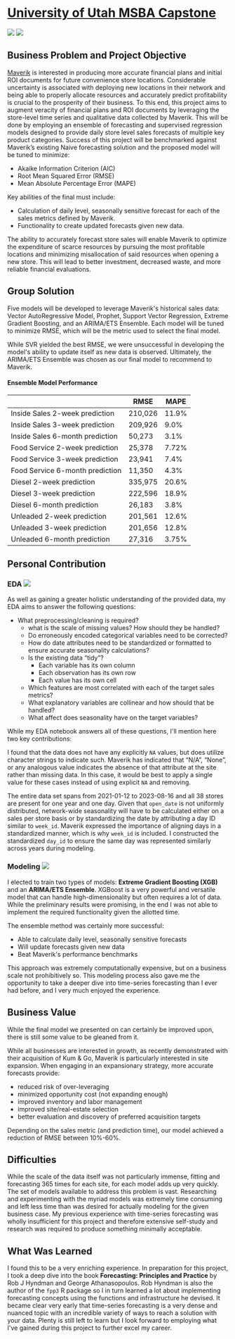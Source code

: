 # **<ins>University of Utah MSBA Capstone</ins>** 
[![](https://img.shields.io/badge/R-RMarkdown_Notebooks-276DC3?logo=R)](https://github.com/chediazfadel/MSBA/tree/main/RMarkdown) [![](https://img.shields.io/badge/R-HTML_Notebooks-276DC3?logo=R)](https://github.com/chediazfadel/MSBA/tree/main/HTML)

## Business Problem and Project Objective
[Maverik](https://www.maverik.com/) is interested in producing more accurate financial plans and initial ROI documents for future convenience store locations. Considerable uncertainty is associated with deploying new locations in their network and being able to properly allocate resources and accurately predict profitability is crucial to the prosperity of their business. To this end, this project aims to augment veracity of financial plans and ROI documents by leveraging the store-level time series and qualitative data collected by Maverik. This will be done by employing an ensemble of forecasting and supervised regression models designed to provide daily store level sales forecasts of multiple key product categories. Success of this project will be benchmarked against Maverik’s existing Naive forecasting solution and the proposed model will be tuned to minimize:
- Akaike Information Criterion (AIC)
- Root Mean Squared Error (RMSE)
- Mean Absolute Percentage Error (MAPE)

Key abilities of the final must include:
- Calculation of daily level, seasonally sensitive forecast for each of the sales metrics defined by Maverik.
- Functionality to create updated forecasts given new data.

The ability to accurately forecast store sales will enable Maverik to optimize the expenditure of scarce resources by pursuing the most profitable locations and minimizing misallocation of said resources when opening a new store. This will lead to better investment, decreased waste, and more reliable financial evaluations.

## Group Solution 
Five models will be developed to leverage Maverik's historical sales data: Vector AutoRegressive Model, Prophet, Support Vector Regression, Extreme Gradient Boosting, and an ARIMA/ETS Ensemble. Each model will be tuned to minimize RMSE, which will be the metric used to select the final model.

While SVR yielded the best RMSE, we were unsuccessful in developing the model's ability to update itself as new data is observed. Ultimately, the ARIMA/ETS Ensemble was chosen as our final model to recommend to Maverik.


#### Ensemble Model Performance
|   | RMSE | MAPE |
| ----------- | ----------- | ----------- |
| Inside Sales 2-week prediction | 210,026 | 11.9% |
| Inside Sales 3-week prediction | 209,926 | 9.0% |
| Inside Sales 6-month prediction | 50,273 | 3.1% |
| Food Service 2-week prediction | 25,378 | 7.72% |
| Food Service 3-week prediction | 23,941 | 7.4% |
| Food Service 6-month prediction | 11,350 | 4.3% |
| Diesel 2-week prediction | 335,975 | 20.6% |
| Diesel 3-week prediction | 222,596 | 18.9% |
| Diesel 6-month prediction | 26,183 | 3.8% |
| Unleaded 2-week prediction | 201,561 | 12.6% |
| Unleaded 3-week prediction | 201,656 | 12.8% |
| Unleaded 6-month prediction | 27,316 | 3.75% |

## Personal Contribution
### EDA [![](https://img.shields.io/badge/R-EDA-276DC3?logo=R)](https://github.com/chediazfadel/MSBA/blob/main/RMarkdown/EDA%20-%20Che%20Diaz%20Fadel.Rmd)

As well as gaining a greater holistic understanding of the provided data, my EDA aims to answer the following questions:

- What preprocessing/cleaning is required?
  - what is the scale of missing values? How should they be handled?
  - Do erroneously encoded categorical variables need to be corrected?
  - How do date attributes need to be standardized or formatted to ensure accurate seasonality calculations?
  - Is the existing data “tidy”?
    - Each variable has its own column
    - Each observation has its own row
    - Each value has its own cell
  - Which features are most correlated with each of the target sales metrics?
  - What explanatory variables are collinear and how should that be handled?
  - What affect does seasonality have on the target variables?

While my EDA notebook answers all of these questions, I'll mention here two key contributions:

I found that the data does not have any explicitly `NA` values, but does utilize character strings to indicate such. Maverik has indicated that “N/A”, “None”, or any analogous value indicates the absence of that attribute at the site rather than missing data. In this case, it would be best to apply a single value for these cases instead of using explicit `NA` and removing.

The entire data set spans from 2021-01-12 to 2023-08-16 and all 38 stores are present for one year and one day. Given that `open_date` is not uniformly distributed, network-wide seasonality will have to be calculated either on a sales per store basis or by standardizing the date by attributing a day ID similar to `week_id`. Maverik expressed the importance of aligning days in a standardized manner, which is why `week_id` is included. I constructed the standardized `day_id` to ensure the same day was represented similarly across years during modeling.

### Modeling [![](https://img.shields.io/badge/R-Modeling-276DC3?logo=R)](https://github.com/chediazfadel/MSBA/blob/main/RMarkdown/Modeling_chediazfadel.Rmd)

I elected to train two types of models: **Extreme Gradient Boosting (XGB)** and an **ARIMA/ETS Ensemble**. XGBoost is a very powerful and versatile model that can handle high-dimensionality but often requires a lot of data. While the preliminary results were promising, in the end I was not able to implement the required functionality given the allotted time.

The ensemble method was certainly more successful:
- Able to calculate daily level, seasonally sensitive forecasts
- Will update forecasts given new data
- Beat Maverik's performance benchmarks

This approach was extremely computationally expensive, but on a business scale not prohibitively so. This modeling process also gave me the opportunity to take a deeper dive into time-series forecasting than I ever had before, and I very much enjoyed the experience.

## Business Value
While the final model we presented on can certainly be improved upon, there is still some value to be gleaned from it.

While all businesses are interested in growth, as recently demonstrated with their acquisition of Kum & Go, Maverik is particularly interested in site expansion. When engaging in an expansionary strategy, more accurate forecasts provide:
- reduced risk of over-leveraging
- minimized opportunity cost (not expanding enough)
- improved inventory and labor management
- improved site/real-estate selection
- better evaluation and discovery of preferred acquisition targets

Depending on the sales metric (and prediction time), our model achieved a reduction of RMSE between 10%-60%.

## Difficulties

While the scale of the data itself was not particularly immense, fitting and forecasting 365 times for each site, for each model adds up very quickly. The set of models available to address this problem is vast. Researching and experimenting with the myriad models was extremely time consuming and left less time than was desired for actually modeling for the given business case. My previous experience with time-series forecasting was wholly insufficient for this project and therefore extensive self-study and research was required to produce something minimally acceptable.

## What Was Learned

I found this to be a very enriching experience. In preparation for this project, I took a deep dive into the book **Forecasting: Principles and Practice** by Rob J Hyndman and George Athanasopoulos. Rob Hyndman is also the author of the `fpp3` R package so I in turn learned a lot about implementing forecasting concepts using the functions and infrastructure he devised. It became clear very early that time-series forecasting is a very dense and nuanced topic with an incredible variety of ways to reach a solution with your data. Plenty is still left to learn but I look forward to employing what I've gained during this project to further excel my career.
